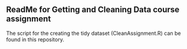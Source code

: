 ## ReadMe for Getting and Cleaning Data course assignment

The script for the creating the tidy dataset (CleanAssignment.R) can be found in this repository.